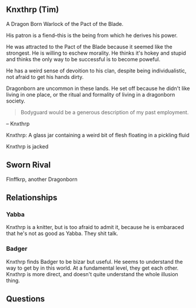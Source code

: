 
## Knxthrp (Tim)

A Dragon Born Warlock of the Pact of the Blade. 

His patron is a fiend–this is the being from which he derives his power. 

He was attracted to the Pact of the Blade because it seemed like the strongest.
He is willing to eschew morality. He thinks it's hokey and stupid and thinks the 
only way to be successful is to become poweful.

He has a weird sense of devoition to his clan, despite being 
individualistic, not afraid to get his hands dirty.

Dragonborn are uncommon in these lands. He set off because he didn't 
like living in one place, or the ritual and formality of living in 
a dragonborn society. 

> Bodyguard would be a generous description of my past employment.

– Knxthrp

Knxthrp: A glass jar containing a weird bit of flesh floating in a pickling fluid

Knxthrp is jacked

## Sworn Rival

Flnffkrp, another Dragonborn

## Relationships

### Yabba
Knxthrp is a knitter, but is too afraid to admit it, because 
he is embaraced that he's not as good as Yabba. They shit talk.

### Badger
Knxthrp finds Badger to be bizar but useful. He seems to understand the way to get 
by in this world. At a fundamental level, they get each other. Knxthrp is more
direct, and doesn't quite understand the whole illusion thing.

## Questions


